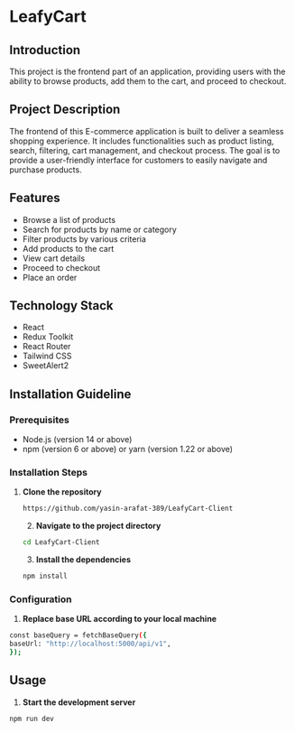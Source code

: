 # LeafyCart

## Introduction

This project is the frontend part of an application, providing users with the ability to browse products, add them to the cart, and proceed to checkout.

## Project Description

The frontend of this E-commerce application is built to deliver a seamless shopping experience. It includes functionalities such as product listing, search, filtering, cart management, and checkout process. The goal is to provide a user-friendly interface for customers to easily navigate and purchase products.

## Features

- Browse a list of products
- Search for products by name or category
- Filter products by various criteria
- Add products to the cart
- View cart details
- Proceed to checkout
- Place an order

## Technology Stack

- React
- Redux Toolkit
- React Router
- Tailwind CSS
- SweetAlert2

## Installation Guideline

### Prerequisites

- Node.js (version 14 or above)
- npm (version 6 or above) or yarn (version 1.22 or above)

### Installation Steps

1. **Clone the repository**

   ```sh
   https://github.com/yasin-arafat-389/LeafyCart-Client
   ```

   2. **Navigate to the project directory**

   ```sh
   cd LeafyCart-Client

   ```

   3. **Install the dependencies**

   ```sh
   npm install
   ```

### Configuration

1.  **Replace base URL according to your local machine**

```sh
const baseQuery = fetchBaseQuery({
baseUrl: "http://localhost:5000/api/v1",
});
```

## Usage

1.  **Start the development server**

```sh
npm run dev

```
